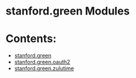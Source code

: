 # stanford.green Modules

# Contents:

* [stanford.green](modules/base.md)
* [stanford.green.oauth2](modules/oauth2.md)
* [stanford.green.zulutime](modules/zulutime.md)
